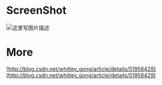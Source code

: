 # ScreenShot
![这里写图片描述](http://img.blog.csdn.net/20160719162922007)
# More
[http://blog.csdn.net/whitley_gong/article/details/51956429](http://blog.csdn.net/whitley_gong/article/details/51956429)
